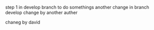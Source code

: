 step 1
in develop branch to do somethings
another change in branch develop
change by another auther

chaneg by david
